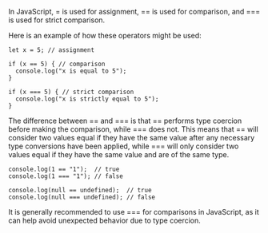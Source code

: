 In JavaScript, = is used for assignment, == is used for comparison, and === is used for strict comparison.

Here is an example of how these operators might be used:

```script
let x = 5; // assignment

if (x == 5) { // comparison
  console.log("x is equal to 5");
}

if (x === 5) { // strict comparison
  console.log("x is strictly equal to 5");
}
```
The difference between == and === is that == performs type coercion before making the comparison, while === does not. This means that == will consider two values equal if they have the same value after any necessary type conversions have been applied, while === will only consider two values equal if they have the same value and are of the same type.

 ```JS
console.log(1 == "1");  // true
console.log(1 === "1"); // false

console.log(null == undefined);  // true
console.log(null === undefined); // false
```
It is generally recommended to use === for comparisons in JavaScript, as it can help avoid unexpected behavior due to type coercion.
